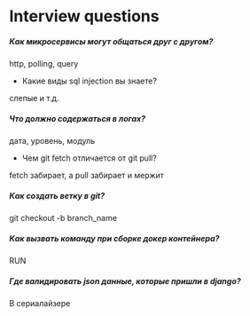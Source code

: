 # Interview questions

##### Как микросервисы могут общаться друг с другом?

http, polling, query

- Какие виды sql injection вы знаете?

слепые и т.д.

##### Что должно содержаться в логах?

дата, уровень, модуль

* Чем git fetch отличается от git pull?

fetch забирает, а pull забирает и мержит

##### Как создать ветку в git?

git checkout -b branch_name

##### Как вызвать команду при сборке докер контейнера?

RUN

##### Где валидировать json данные, которые пришли в django?

В сериалайзере
